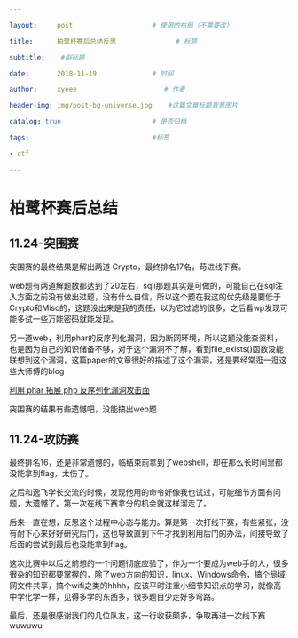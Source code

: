 ```yaml
---

layout:     post                    # 使用的布局（不需要改） 

title:      柏鹭杯赛后总结反思               # 标题  

subtitle:    #副标题 

date:       2018-11-19              # 时间 

author:     xyeee                      # 作者 

header-img: img/post-bg-universe.jpg    #这篇文章标题背景图片 

catalog: true                       # 是否归档 

tags:                               #标签     

- ctf

---
```

# 柏鹭杯赛后总结

## 11.24-突围赛

突围赛的最终结果是解出两道 Crypto，最终排名17名，苟进线下赛。

web题有两道解题数都达到了20左右，sqli那题其实是可做的，可能自己在sql注入方面之前没有做出过题，没有什么自信，所以这个题在我这的优先级是要低于Crypto和Misc的，这题没出来是我的责任，以为它过滤的很多，之后看wp发现可能多试一些万能密码就能发现。

另一道web，利用phar的反序列化漏洞，因为断网环境，所以这题没能查资料，也是因为自己的知识储备不够，对于这个漏洞不了解，看到file_exists()函数没能联想到这个漏洞，这篇paper的文章很好的描述了这个漏洞，还是要经常逛一逛这些大师傅的blog

[利用 phar 拓展 php 反序列化漏洞攻击面](https://paper.seebug.org/680/)

突围赛的结果有些遗憾吧，没能搞出web题



## 11.24-攻防赛

最终排名16，还是非常遗憾的，临结束前拿到了webshell，却在那么长时间里都没能拿到flag，太伤了。

之后和逸飞学长交流的时候，发现他用的命令好像我也试过，可能细节方面有问题，太遗憾了。第一次在线下赛拿分的机会就这样溜走了。

后来一直在想，反思这个过程中心态与能力。算是第一次打线下赛，有些紧张，没有耐下心来好好研究后门，这也导致直到下午才找到利用后门的办法，间接导致了后面的尝试到最后也没能拿到flag。

这次比赛中以后之前想的一个问题彻底应验了，作为一个要成为web手的人，很多很杂的知识都要掌握的，除了web方向的知识，linux、Windows命令，搞个局域网文件共享，搞个wifi之类的hhhh，应该平时注重小细节知识点的学习，就像高中学化学一样，见得多学的东西多，很多题目少走好多弯路。

最后，还是很感谢我们的几位队友，这一行收获颇多，争取再进一次线下赛wuwuwu